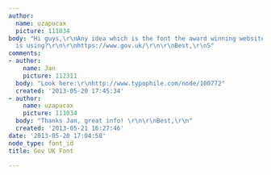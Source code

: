 ```yaml
---
author:
  name: uzapucax
  picture: 111034
body: "Hi guys,\r\nAny idea which is the font the award winning website of GOV UK
  is using?\r\n\r\nhttps://www.gov.uk/\r\n\r\nBest,\r\nS"
comments:
- author:
    name: Jan
    picture: 112311
  body: "Look here:\r\nhttp://www.typophile.com/node/100772"
  created: '2013-05-20 17:45:34'
- author:
    name: uzapucax
    picture: 111034
  body: "Thanks Jan, great info! \r\n\r\nBest,\r\n"
  created: '2013-05-21 16:27:46'
date: '2013-05-20 17:04:58'
node_type: font_id
title: Gov UK Font

---
```

